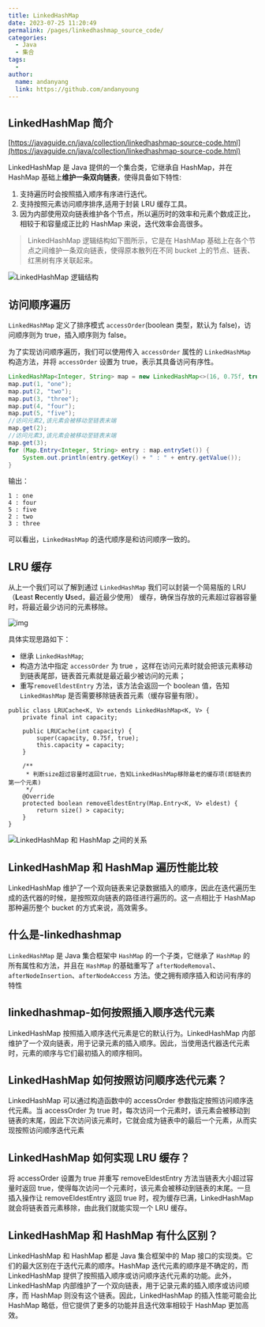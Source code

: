 ```yaml
---
title: LinkedHashMap
date: 2023-07-25 11:20:49
permalink: /pages/linkedhashmap_source_code/
categories:
  - Java
  - 集合
tags:
  -
author:
  name: andanyang
  link: https://github.com/andanyoung
---
```


## LinkedHashMap 简介

[https://javaguide.cn/java/collection/linkedhashmap-source-code.html](https://javaguide.cn/java/collection/linkedhashmap-source-code.html)

LinkedHashMap 是 Java 提供的一个集合类，它继承自 HashMap，并在 HashMap 基础上<b>维护一条双向链表</b>，使得具备如下特性:

1. 支持遍历时会按照插入顺序有序进行迭代。
2. 支持按照元素访问顺序排序,适用于封装 LRU 缓存工具。
3. 因为内部使用双向链表维护各个节点，所以遍历时的效率和元素个数成正比，相较于和容量成正比的 HashMap 来说，迭代效率会高很多。

> LinkedHashMap 逻辑结构如下图所示，它是在 HashMap 基础上在各个节点之间维护一条双向链表，使得原本散列在不同 bucket 上的节点、链表、红黑树有序关联起来。

![LinkedHashMap 逻辑结构](../../.vuepress/public/java/linkhashmap-structure-overview.png)

## 访问顺序遍历

`LinkedHashMap` 定义了排序模式 `accessOrder`(boolean 类型，默认为 false)，访问顺序则为 true，插入顺序则为 false。

为了实现访问顺序遍历，我们可以使用传入 `accessOrder` 属性的 `LinkedHashMap` 构造方法，并将 `accessOrder` 设置为 true，表示其具备访问有序性。 

```java
LinkedHashMap<Integer, String> map = new LinkedHashMap<>(16, 0.75f, true);
map.put(1, "one");
map.put(2, "two");
map.put(3, "three");
map.put(4, "four");
map.put(5, "five");
//访问元素2,该元素会被移动至链表末端
map.get(2);
//访问元素3,该元素会被移动至链表末端
map.get(3);
for (Map.Entry<Integer, String> entry : map.entrySet()) {
    System.out.println(entry.getKey() + " : " + entry.getValue());
}
```

输出：

```
1 : one
4 : four
5 : five
2 : two
3 : three
```

可以看出，`LinkedHashMap` 的迭代顺序是和访问顺序一致的。

## LRU 缓存

从上一个我们可以了解到通过 `LinkedHashMap` 我们可以封装一个简易版的 LRU（**L**east **R**ecently **U**sed，最近最少使用） 缓存，确保当存放的元素超过容器容量时，将最近最少访问的元素移除。

![img](../../.vuepress/public/java/lru-cache.png)

具体实现思路如下：

- 继承 `LinkedHashMap`;
- 构造方法中指定 `accessOrder` 为 true ，这样在访问元素时就会把该元素移动到链表尾部，链表首元素就是最近最少被访问的元素；
- 重写`removeEldestEntry` 方法，该方法会返回一个 boolean 值，告知 `LinkedHashMap` 是否需要移除链表首元素（缓存容量有限）。



```
public class LRUCache<K, V> extends LinkedHashMap<K, V> {
    private final int capacity;

    public LRUCache(int capacity) {
        super(capacity, 0.75f, true);
        this.capacity = capacity;
    }

    /**
     * 判断size超过容量时返回true，告知LinkedHashMap移除最老的缓存项(即链表的第一个元素)
     */
    @Override
    protected boolean removeEldestEntry(Map.Entry<K, V> eldest) {
        return size() > capacity;
    }
}
```



![LinkedHashMap 和 HashMap 之间的关系](../../.vuepress/public/java/map-hashmap-linkedhashmap.png)

## LinkedHashMap 和 HashMap 遍历性能比较

LinkedHashMap 维护了一个双向链表来记录数据插入的顺序，因此在迭代遍历生成的迭代器的时候，是按照双向链表的路径进行遍历的。这一点相比于 HashMap 那种遍历整个 bucket 的方式来说，高效需多。

## 什么是-linkedhashmap

`LinkedHashMap` 是 Java 集合框架中 `HashMap` 的一个子类，它继承了 `HashMap` 的所有属性和方法，并且在 `HashMap` 的基础重写了 `afterNodeRemoval`、`afterNodeInsertion`、`afterNodeAccess` 方法。使之拥有顺序插入和访问有序的特性

## linkedhashmap-如何按照插入顺序迭代元素

LinkedHashMap 按照插入顺序迭代元素是它的默认行为。LinkedHashMap 内部维护了一个双向链表，用于记录元素的插入顺序。因此，当使用迭代器迭代元素时，元素的顺序与它们最初插入的顺序相同。

## LinkedHashMap 如何按照访问顺序迭代元素？

LinkedHashMap 可以通过构造函数中的 accessOrder 参数指定按照访问顺序迭代元素。当 accessOrder 为 true 时，每次访问一个元素时，该元素会被移动到链表的末尾，因此下次访问该元素时，它就会成为链表中的最后一个元素，从而实现按照访问顺序迭代元素

 

## LinkedHashMap 如何实现 LRU 缓存？

将 accessOrder 设置为 true 并重写 removeEldestEntry 方法当链表大小超过容量时返回 true，使得每次访问一个元素时，该元素会被移动到链表的末尾。一旦插入操作让 removeEldestEntry 返回 true 时，视为缓存已满，LinkedHashMap 就会将链表首元素移除，由此我们就能实现一个 LRU 缓存。



## LinkedHashMap 和 HashMap 有什么区别？

LinkedHashMap 和 HashMap 都是 Java 集合框架中的 Map 接口的实现类。它们的最大区别在于迭代元素的顺序。HashMap 迭代元素的顺序是不确定的，而 LinkedHashMap 提供了按照插入顺序或访问顺序迭代元素的功能。此外，LinkedHashMap 内部维护了一个双向链表，用于记录元素的插入顺序或访问顺序，而 HashMap 则没有这个链表。因此，LinkedHashMap 的插入性能可能会比 HashMap 略低，但它提供了更多的功能并且迭代效率相较于 HashMap 更加高效。 

 

 
